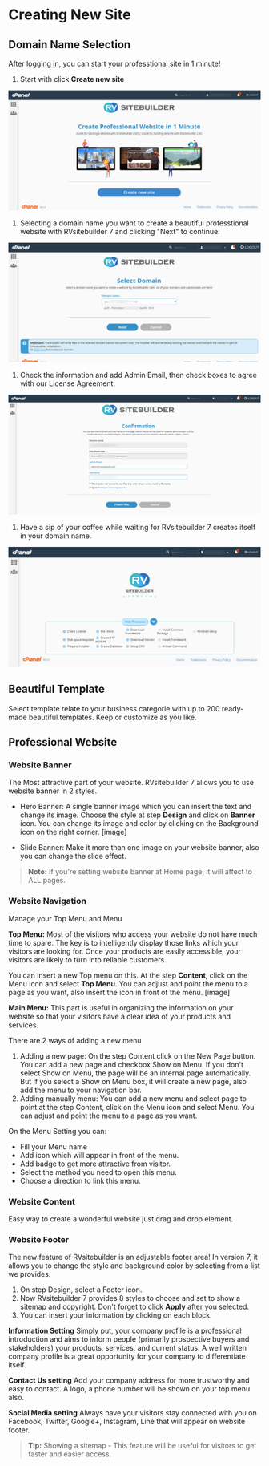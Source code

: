 # Creating New Site

## Domain Name Selection

After [logging in](https://github.com/rvsitebuilder/user-docs/blob/7.1/en/overview.md#login-system_), you can start your professtional site in 1 minute!
1. Start with click **Create new site** 

![image](images/create1.png)

1. Selecting a domain name you want to create a beautiful professtional website with RVsitebuilder 7 and clicking "Next" to continue.

![image](images/create2.png)

1. Check the information and add Admin Email, then check boxes to agree with our License Agreement.

![image](images/create3.png)

1. Have a sip of your coffee while waiting for RVsitebuilder 7 creates itself in your domain name.

![image](images/create4.png)

## Beautiful Template
Select template relate to your business categorie with up to 200 ready-made beautiful templates. Keep or customize as you like.


## Professional Website

### Website Banner
The Most attractive part of your website. RVsitebuilder 7 allows you to use website banner in 2 styles.
- Hero Banner: A single banner image which you can insert the text and change its image. Choose the style at step **Design** and click on **Banner** icon. You can change its image and color by clicking on the Background icon on the right corner. [image]

- Slide Banner: Make it more than one image on your website banner, also you can change the slide effect.
> **Note:** If you're setting website banner at Home page, it will affect to ALL pages. 

### Website Navigation
Manage your Top Menu and Menu

**Top Menu:** Most of the visitors who access your website do not have much time to spare. The key is to intelligently display those links which your visitors are looking for. Once your products are easily accessible, your visitors are likely to turn into reliable customers.

You can insert a new Top menu on this. At the step **Content**, click on the Menu icon and select **Top Menu**. You can adjust and point the menu to a page as you want, also insert the icon in front of the menu. [image]

**Main Menu:** This part is useful in organizing the information on your website so that your visitors have a clear idea of your products and services.

There are 2 ways of adding a new menu

1. Adding a new page: On the step Content click on the New Page button. You can add a new page and checkbox Show on Menu. If you don't select Show on Menu, the page will be an internal page automatically. But if you select a Show on Menu box, it will create a new page, also add the menu to your navigation bar.
1. Adding manually menu: You can add a new menu and select page to point at the step Content, click on the Menu icon and select Menu. You can adjust and point the menu to a page as you want. 

On the Menu Setting you can:

- Fill your Menu name
- Add icon which will appear in front of the menu.
- Add badge to get more attractive from visitor.
- Select the method you need to open this menu.
- Choose a direction to link this menu.

### Website Content
Easy way to create a wonderful website just drag and drop element.

### Website Footer
The new feature of RVsitebuilder is an adjustable footer area! In version 7, it allows you to change the style and background color by selecting from a list we provides.

1. On step Design, select a Footer icon.
1. Now RVsitebuilder 7 provides 8 styles to choose and set to show a sitemap and copyright. Don't forget to click **Apply** after you selected.
1. You can insert your information by clicking on each block.

**Information Setting**
Simply put, your company profile is a professional introduction and aims to inform people (primarily prospective buyers and stakeholders) your products, services, and current status. A well written company profile is a great opportunity for your company to differentiate itself.

**Contact Us setting** Add your company address for more trustworthy and easy to contact. A logo, a phone number will be shown on your top menu also.

**Social Media setting** Always have your visitors stay connected with you on Facebook, Twitter, Google+, Instagram, Line that will appear on website footer.

> **Tip:** Showing a sitemap - This feature will be useful for visitors to get faster and easier access.

